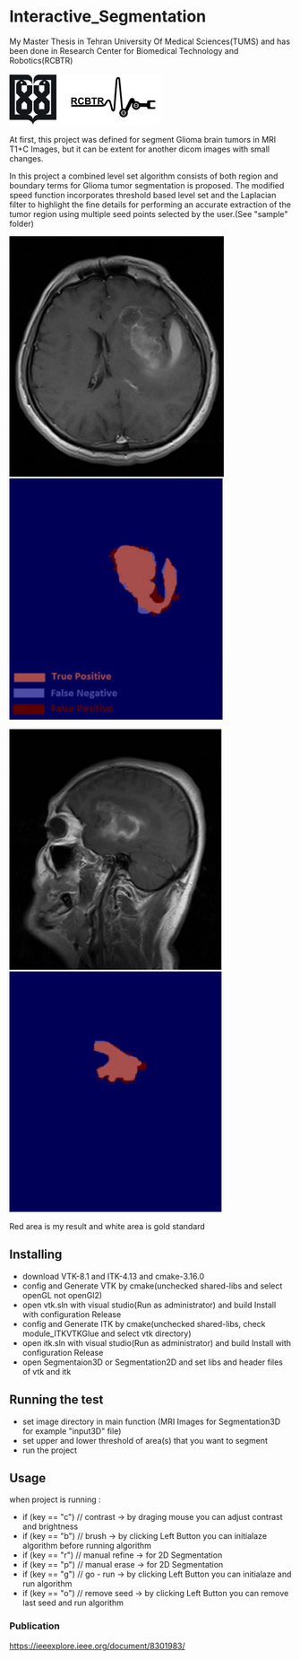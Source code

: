 # Interactive_Segmentation

My Master Thesis in Tehran University Of Medical Sciences(TUMS)
and has been done in Research Center for Biomedical Technology and Robotics(RCBTR)

![first test](sample/tums.png)   ![first test](sample/rcbtr.png)

At first, this project was defined for segment Glioma brain tumors in MRI T1+C Images, but it can be extent for another dicom images with small changes.

In this project a combined level set algorithm consists of both region and boundary terms for Glioma tumor segmentation is proposed. The modified speed function incorporates threshold based level set and the Laplacian filter to highlight the fine details for performing an accurate extraction of the tumor region using multiple seed points selected by the user.(See "sample" folder)

![first test](sample/mri1.png)   ![first test](sample/result1.png)

![second test](sample/mri2.png)   ![second test](sample/result2.png)

Red area is my result and white area is gold standard


## Installing

- download VTK-8.1 and ITK-4.13 and cmake-3.16.0
- config and Generate VTK by cmake(unchecked shared-libs and select openGL not openGl2) 
- open vtk.sln with visual studio(Run as administrator) and build Install with configuration Release 
- config and Generate ITK by cmake(unchecked shared-libs, check module_ITKVTKGlue and select vtk directory) 
- open itk.sln with visual studio(Run as administrator) and build Install with configuration Release 
- open Segmentaion3D or Segmentation2D and set libs and header files of vtk and itk

## Running the test

- set image directory in main function (MRI Images for Segmentation3D for example "input3D" file)
- set upper and lower threshold of area(s) that you want to segment
- run the project

## Usage

when project is running :
- if (key == "c") // contrast -> by draging mouse you can adjust contrast and brightness
- if (key == "b") // brush -> by clicking Left Button you can initialaze algorithm before running algorithm
- if (key == "r") // manual refine -> for 2D Segmentation
- if (key == "p") // manual erase -> for 2D Segmentation
- if (key == "g") // go - run -> by clicking Left Button you can initialaze and run algorithm
- if (key == "o") // remove seed -> by clicking Left Button you can remove last seed and run algorithm

### Publication

https://ieeexplore.ieee.org/document/8301983/

